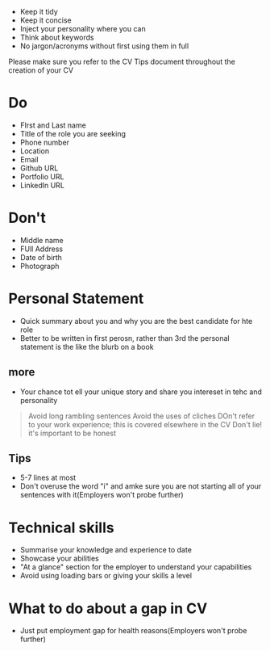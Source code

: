 - Keep it tidy
- Keep it concise
- Inject your personality where you can
- Think about keywords
- No jargon/acronyms without first using them in full

Please make sure you refer to the CV Tips document throughout the creation of your CV

# Do
- FIrst and Last name
- Title of the role you are seeking
- Phone number
- Location
- Email
- Github URL
- Portfolio URL
- LinkedIn URL
# Don't
- Middle name
- FUll Address
- Date of birth
- Photograph

# Personal Statement
- Quick summary about you and why you are the best candidate for hte role
- Better to be written in first perosn, rather than 3rd
the personal statement is the like the blurb on a book

## more
- Your chance tot ell your unique story and share you intereset in tehc and personality
> Avoid long rambling sentences
> Avoid the uses of cliches
> DOn't refer to your work experience; this is covered elsewhere in the CV
> Don't lie! it's important to be honest

## Tips
- 5-7 lines at most
- Don't overuse the word "i" and amke sure you are not starting all of your sentences with it(Employers won't probe further)

# Technical skills
- Summarise your knowledge and experience to date
- Showcase your abilities
- "At a glance" section for the employer to understand your capabilities
- Avoid using loading bars or giving your skills a level

# What to do about a gap in CV
- Just put employment gap for health reasons(Employers won't probe further)